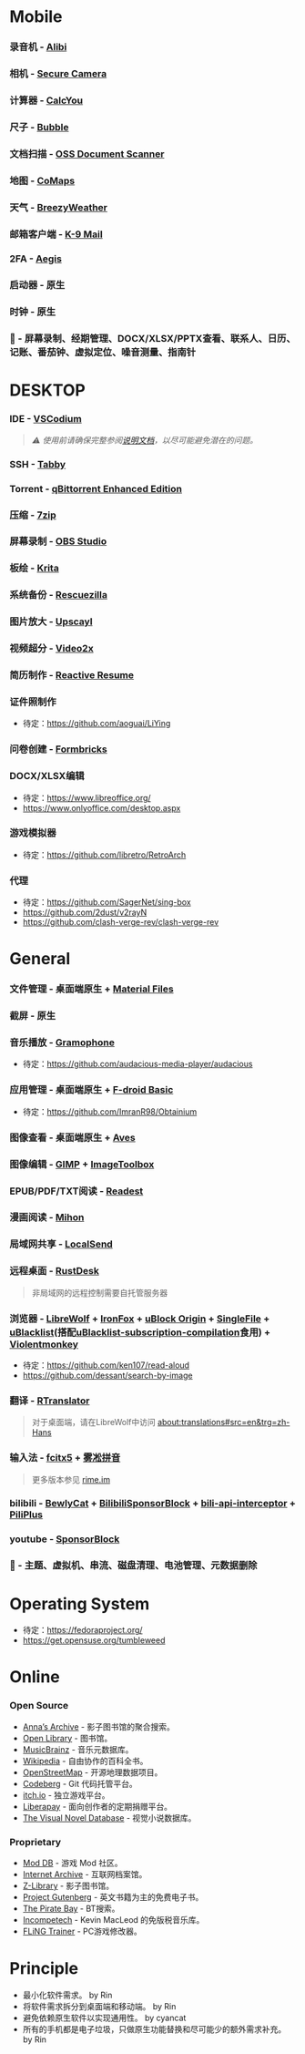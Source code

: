 # Mobile 
### 录音机 - [Alibi](https://github.com/Myzel394/Alibi)
### 相机 - [Secure Camera](https://github.com/GrapheneOS/Camera)
### 计算器 - [CalcYou](https://github.com/you-apps/CalcYou)
### 尺子 - [Bubble](https://github.com/woheller69/level)
### 文档扫描 - [OSS Document Scanner](https://github.com/Akylas/OSS-DocumentScanner)
### 地图 - [CoMaps](https://codeberg.org/comaps/comaps)
### 天气 - [BreezyWeather](https://github.com/breezy-weather/breezy-weather)
### 邮箱客户端 - [K-9 Mail](https://github.com/thunderbird/thunderbird-android)
### 2FA - [Aegis](https://github.com/beemdevelopment/Aegis)
### 启动器 - 原生
### 时钟 - 原生
### 🚫 - 屏幕录制、经期管理、DOCX/XLSX/PPTX查看、联系人、日历、记账、番茄钟、虚拟定位、噪音测量、指南针
# DESKTOP
### IDE - [VSCodium](https://github.com/VSCodium/vscodium)
> *⚠ 使用前请确保完整参阅[说明文档](https://github.com/VSCodium/vscodium/tree/master/docs)，以尽可能避免潜在的问题。*
### SSH - [Tabby](https://github.com/Eugeny/tabby)
### Torrent - [qBittorrent Enhanced Edition](https://github.com/c0re100/qBittorrent-Enhanced-Edition)
### 压缩 - [7zip](https://github.com/ip7z/7zip)
### 屏幕录制 - [OBS Studio](https://github.com/obsproject/obs-studio)
### 板绘 - [Krita](https://invent.kde.org/graphics/krita)
### 系统备份 - [Rescuezilla](https://github.com/rescuezilla/rescuezilla)
### 图片放大 - [Upscayl](https://github.com/upscayl/upscayl)
### 视频超分 - [Video2x](https://github.com/k4yt3x/video2x)
### 简历制作 - [Reactive Resume](https://github.com/AmruthPillai/Reactive-Resume)
### 证件照制作
- 待定：https://github.com/aoguai/LiYing
### 问卷创建 - [Formbricks](https://github.com/formbricks/formbricks)
### DOCX/XLSX编辑
- 待定：https://www.libreoffice.org/
- https://www.onlyoffice.com/desktop.aspx
### 游戏模拟器
- 待定：https://github.com/libretro/RetroArch 
### 代理
- 待定：https://github.com/SagerNet/sing-box
- https://github.com/2dust/v2rayN
- https://github.com/clash-verge-rev/clash-verge-rev
# General
### 文件管理 - 桌面端原生 + [Material Files](https://github.com/zhanghai/MaterialFiles)
### 截屏 - 原生
### 音乐播放 - [Gramophone](https://github.com/FoedusProgramme/Gramophone)
- 待定：https://github.com/audacious-media-player/audacious
### 应用管理 - 桌面端原生 + [F-droid Basic](https://f-droid.org/en/packages/org.fdroid.basic)
- 待定：https://github.com/ImranR98/Obtainium
### 图像查看 - 桌面端原生 + [Aves](https://github.com/deckerst/aves)
### 图像编辑 - [GIMP](https://gitlab.gnome.org/GNOME/gimp) + [ImageToolbox](https://github.com/T8RIN/ImageToolbox)
### EPUB/PDF/TXT阅读 - [Readest](https://github.com/readest/readest)
### 漫画阅读 - [Mihon](https://github.com/mihonapp/mihon)
### 局域网共享 - [LocalSend](https://github.com/localsend/localsend)
### 远程桌面 - [RustDesk](https://github.com/rustdesk/rustdesk)
> 非局域网的远程控制需要自托管服务器
### 浏览器 - [LibreWolf](https://codeberg.org/librewolf/source) + [IronFox](https://gitlab.com/ironfox-oss/IronFox) + [uBlock Origin](https://github.com/gorhill/uBlock) + [SingleFile](https://github.com/gildas-lormeau/SingleFile) + [uBlacklist](https://github.com/iorate/ublacklist)(搭配[uBlacklist-subscription-compilation](https://github.com/eallion/uBlacklist-subscription-compilation)食用) + [Violentmonkey](https://github.com/violentmonkey/violentmonkey)
- 待定：https://github.com/ken107/read-aloud
- https://github.com/dessant/search-by-image
### 翻译 - [RTranslator](https://github.com/niedev/RTranslator)
> 对于桌面端，请在LibreWolf中访问 <about:translations#src=en&trg=zh-Hans>
### 输入法 - [fcitx5](https://github.com/fcitx/fcitx5) + [雾凇拼音](https://github.com/gaboolic/rime-frost)
> 更多版本参见 [rime.im](https://rime.im/download/)
### bilibili - [BewlyCat](https://github.com/keleus/BewlyCat) + [BilibiliSponsorBlock](https://github.com/hanydd/BilibiliSponsorBlock) + [bili-api-interceptor](https://github.com/vruses/bili-api-interceptor) + [PiliPlus](https://github.com/bggRGjQaUbCoE/PiliPlus)
### youtube - [SponsorBlock](https://github.com/ajayyy/SponsorBlock)
### 🚫 - 主题、虚拟机、串流、磁盘清理、电池管理、元数据删除
# Operating System
- 待定：https://fedoraproject.org/
- https://get.opensuse.org/tumbleweed
# Online
### Open Source
- [Anna’s Archive](https://annas-archive.org/) - 影子图书馆的聚合搜索。
- [Open Library](https://openlibrary.org/) - 图书馆。
- [MusicBrainz](https://musicbrainz.org/) - 音乐元数据库。
- [Wikipedia](https://www.wikipedia.org/) - 自由协作的百科全书。
- [OpenStreetMap](https://www.openstreetmap.org/) - 开源地理数据项目。
- [Codeberg](https://codeberg.org/) - Git 代码托管平台。
- [itch.io](https://itch.io/) - 独立游戏平台。
- [Liberapay](https://liberapay.com/) - 面向创作者的定期捐赠平台。
- [The Visual Novel Database](https://vndb.org/) - 视觉小说数据库。
### Proprietary
- [Mod DB](https://www.moddb.com/) - 游戏 Mod 社区。
- [Internet Archive](https://archive.org/) - 互联网档案馆。
- [Z-Library](https://z-library.sk/) - 影子图书馆。
- [Project Gutenberg](https://www.gutenberg.org/) - 英文书籍为主的免费电子书。
- [The Pirate Bay](https://thepiratebay.org/) - BT搜索。
- [Incompetech](https://incompetech.com/) - Kevin MacLeod 的免版税音乐库。
- [FLiNG Trainer](https://flingtrainer.com/) - PC游戏修改器。
# Principle
- 最小化软件需求。 by Rin
- 将软件需求拆分到桌面端和移动端。 by Rin
- 避免依赖原生软件以实现通用性。 by cyancat
- 所有的手机都是电子垃圾，只做原生功能替换和尽可能少的额外需求补充。 by Rin